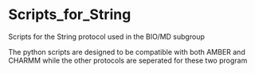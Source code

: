 # Scripts_for_String
Scripts for the String protocol used in the BIO/MD subgroup

The python scripts are designed to be compatible with both AMBER and CHARMM
while the other protocols are seperated for these two program
